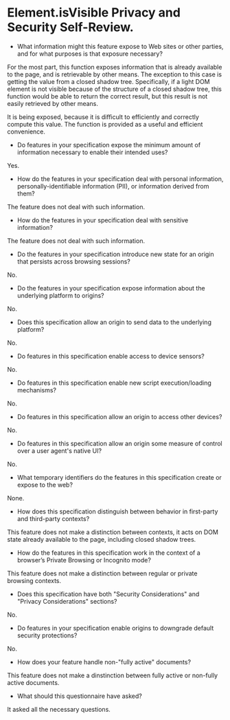 # Element.isVisible Privacy and Security Self-Review.

* What information might this feature expose to Web sites or other parties, and for what purposes is that exposure necessary?

For the most part, this function exposes information that is already available
to the page, and is retrievable by other means. The exception to this case is
getting the value from a closed shadow tree. Specifically, if a light DOM
element is not visible because of the structure of a closed shadow tree, this
function would be able to return the correct result, but this result is not
easily retrieved by other means.

It is being exposed, because it is difficult to efficiently and correctly
compute this value. The function is provided as a useful and efficient convenience. 

* Do features in your specification expose the minimum amount of information necessary to enable their intended uses?

Yes.

* How do the features in your specification deal with personal information, personally-identifiable information (PII), or information derived from them?

The feature does not deal with such information.

* How do the features in your specification deal with sensitive information?

The feature does not deal with such information.

* Do the features in your specification introduce new state for an origin that persists across browsing sessions?

No.

* Do the features in your specification expose information about the underlying platform to origins?

No.

* Does this specification allow an origin to send data to the underlying platform?

No.

* Do features in this specification enable access to device sensors?

No.

* Do features in this specification enable new script execution/loading mechanisms?

No.

* Do features in this specification allow an origin to access other devices?

No.

* Do features in this specification allow an origin some measure of control over a user agent's native UI?

No.

* What temporary identifiers do the features in this specification create or expose to the web?

None.

* How does this specification distinguish between behavior in first-party and third-party contexts?

This feature does not make a distinction between contexts, it acts on DOM state
already available to the page, including closed shadow trees.

* How do the features in this specification work in the context of a browser’s Private Browsing or Incognito mode?

This feature does not make a distinction between regular or private browsing
contexts.

* Does this specification have both "Security Considerations" and "Privacy Considerations" sections?

No.

* Do features in your specification enable origins to downgrade default security protections?

No.

* How does your feature handle non-"fully active" documents?

This feature does not make a dinstinction between fully active or non-fully
active documents.

* What should this questionnaire have asked?

It asked all the necessary questions.
